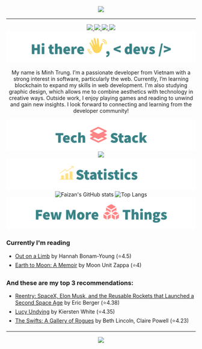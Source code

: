 <div align="center">
<img src="Image/hero_banner.svg">

<!-- uncomment to change banner
<img src="https://capsule-render.vercel.app/api?type=waving&&color=0:4CB8C4,100:3CD3AD&height=300&section=header&text=Muhammad%20Faizan&fontSize=90&fontColor=FCFFE7" />
-->

---

<!--Header: end-->

<!--Social Links Badges: start-->

<a href="https://github.com/chauminhtrung">
  <img src="https://img.shields.io/badge/GitHub-181717.svg?style=for-the-badge&logo=GitHub&logoColor=white">
</a>
<a href="https://www.linkedin.com/in/trung-minh-482a79335/">
  <img src="https://img.shields.io/badge/LinkedIn-0A66C2.svg?style=for-the-badge&logo=LinkedIn&logoColor=white">
</a>
<a href="https://www.instagram.com/c.mtrung/">
  <img src="https://img.shields.io/badge/Instagram-E4405F?style=for-the-badge&logo=instagram&logoColor=white">
</a>
<a href="https://www.goodreads.com/user/show/183246876-trung-minh">
  <img src="https://img.shields.io/badge/Goodreads-F3F1EA?style=for-the-badge&logo=goodreads&logoColor=372213">
</a>

<!--Social Links Badges: end-->

<!--About me: start-->
<img src="Image/hi_there.png">

<p>My name is Minh Trung. I’m a passionate developer from Vietnam with a strong interest in software, particularly the web. Currently, I’m learning blockchain to expand my skills in web development. I'm also studying graphic design, which allows me to combine aesthetics with technology in creative ways. Outside work, I enjoy playing games and reading to unwind and gain new insights. I look forward to connecting and learning from the developer community!</p>

<!--About me: end-->

<!--Tech stack: start-->

<img src="Image/tech_stack.png">

<img src="https://skillicons.dev/icons?i=java,python,html,css,js,mysql,sqlserver,git,github,firebase,vscode,idea,angular,spring,typescript,maven,docker,vite,react,vercel,bootstrap,eclipse,npm,nodejs" />

<!--Tech stack: end-->

<!--Statistics: start-->

<img src="Image/statistics.png">

  <img alt="Faizan's GitHub stats" width="406" src="https://github-readme-stats.vercel.app/api?username=chauminhtrung&custom_title=Github+Stats&bg_color=00000000&hide_border=true&show_icons=true&text_color=667799&title_color=388286&icon_color=388286">
  <img alt="Top Langs" width="350" src="https://github-readme-stats.vercel.app/api/top-langs/?username=chauminhtrung&layout=compact&hide_border=true&bg_color=00000000&text_color=667799&custom_title=Top+Languages&title_color=388286">

<!--Statistics: end-->

<!--More Details: start-->

<img src="Image/more_things.png">
</div>

### Currently I'm reading

<!-- CURRENT:START -->
- [Out on a Limb](https://www.goodreads.com/review/show/6966355831) by Hannah Bonam-Young  (⭐️4.5)
- [Earth to Moon: A Memoir](https://www.goodreads.com/review/show/6966360290) by Moon Unit Zappa (⭐️4)
<!-- CURRENT:END -->

### And these are my top 3 recommendations:

<!-- TOP-FIVE:START -->
- [Reentry: SpaceX, Elon Musk, and the Reusable Rockets that Launched a Second Space Age](https://www.goodreads.com/review/show/6966362811) by Eric Berger (⭐️4.38)
- [Lucy Undying]([https://www.goodreads.com/review/show/5163920324?utm_medium=api&utm_source=rss](https://www.goodreads.com/review/show/6966365110)) by Kiersten White (⭐️4.35)
- [The Swifts: A Gallery of Rogues](https://www.goodreads.com/review/show/6966367461) by Beth Lincoln, Claire Powell (⭐️4.23)

<!-- TOP-FIVE:END -->

<!--More Details: end-->

<!--Footer: start-->
<div align="center">

---

<img src="img/with_love.png">
</div>

